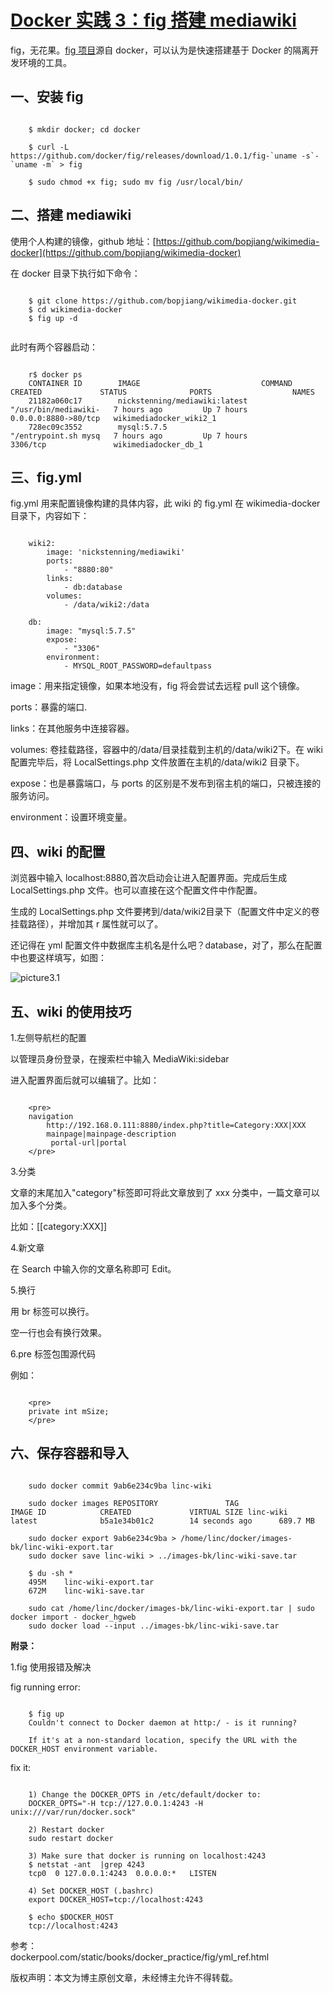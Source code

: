 #  [Docker 实践 3：fig 搭建 mediawiki](http://blog.csdn.net/lincyang/article/details/43451043)

fig，无花果。[fig 项目](http://blog.csdn.net/lincyang/article/details/www.fig.sh)源自 docker，可以认为是快速搭建基于 Docker 的隔离开发环境的工具。

## 一、安装 fig

```

    $ mkdir docker; cd docker

    $ curl -L https://github.com/docker/fig/releases/download/1.0.1/fig-`uname -s`-`uname -m` > fig

    $ sudo chmod +x fig; sudo mv fig /usr/local/bin/

```

## 二、搭建 mediawiki

使用个人构建的镜像，github 地址：[https://github.com/bopjiang/wikimedia-docker](https://github.com/bopjiang/wikimedia-docker)

在 docker 目录下执行如下命令：

```

    $ git clone https://github.com/bopjiang/wikimedia-docker.git
    $ cd wikimedia-docker
    $ fig up -d
    
```

此时有两个容器启动：

```

    r$ docker ps
    CONTAINER ID        IMAGE                           COMMAND                CREATED             STATUS              PORTS                  NAMES
    21182a060c17        nickstenning/mediawiki:latest   "/usr/bin/mediawiki-   7 hours ago         Up 7 hours          0.0.0.0:8880->80/tcp   wikimediadocker_wiki2_1   
    728ec09c3552        mysql:5.7.5                     "/entrypoint.sh mysq   7 hours ago         Up 7 hours          3306/tcp               wikimediadocker_db_1    

```

## 三、fig.yml

fig.yml 用来配置镜像构建的具体内容，此 wiki 的 fig.yml 在 wikimedia-docker 目录下，内容如下：

```

    wiki2:
        image: 'nickstenning/mediawiki'
        ports:
            - "8880:80"
        links:
            - db:database
        volumes:
            - /data/wiki2:/data

    db:
        image: "mysql:5.7.5"
        expose:
            - "3306"
        environment:
            - MYSQL_ROOT_PASSWORD=defaultpass

```

image：用来指定镜像，如果本地没有，fig 将会尝试去远程 pull 这个镜像。

ports：暴露的端口.

links：在其他服务中连接容器。

volumes: 卷挂载路径，容器中的/data/目录挂载到主机的/data/wiki2下。在 wiki 配置完毕后，将
 LocalSettings.php 文件放置在主机的/data/wiki2 目录下。

expose：也是暴露端口，与 ports 的区别是不发布到宿主机的端口，只被连接的服务访问。

environment：设置环境变量。

## 四、wiki 的配置

浏览器中输入 localhost:8880,首次启动会让进入配置界面。完成后生成 LocalSettings.php 文件。也可以直接在这个配置文件中作配置。

生成的 LocalSettings.php 文件要拷到/data/wiki2目录下（配置文件中定义的卷挂载路径），并增加其 r 属性就可以了。

还记得在 yml 配置文件中数据库主机名是什么吧？database，对了，那么在配置中也要这样填写，如图：

![picture3.1](images/3.1.png)

## 五、wiki 的使用技巧

1.左侧导航栏的配置

以管理员身份登录，在搜索栏中输入 MediaWiki:sidebar

进入配置界面后就可以编辑了。比如：

```

    <pre>
    navigation
        http://192.168.0.111:8880/index.php?title=Category:XXX|XXX
        mainpage|mainpage-description
         portal-url|portal 
    </pre>

```



3.分类

文章的末尾加入"category"标签即可将此文章放到了 xxx 分类中，一篇文章可以加入多个分类。

比如：[[category:XXX]]

4.新文章

在 Search 中输入你的文章名称即可 Edit。

5.换行

用 br 标签可以换行。<br>

空一行也会有换行效果。

6.pre 标签包围源代码

例如：
```

    <pre>
    private int mSize;
    </pre>

```

## 六、保存容器和导入

```

    sudo docker commit 9ab6e234c9ba linc-wiki

    sudo docker images REPOSITORY               TAG                 IMAGE ID            CREATED             VIRTUAL SIZE linc-wiki                latest              b5a1e34b01c2        14 seconds ago      689.7 MB

    sudo docker export 9ab6e234c9ba > /home/linc/docker/images-bk/linc-wiki-export.tar
    sudo docker save linc-wiki > ../images-bk/linc-wiki-save.tar

    $ du -sh *
    495M    linc-wiki-export.tar
    672M    linc-wiki-save.tar

    sudo cat /home/linc/docker/images-bk/linc-wiki-export.tar | sudo docker import - docker_hgweb
    sudo docker load --input ../images-bk/linc-wiki-save.tar

```

**附录：**

1.fig 使用报错及解决

fig running error:

```

    $ fig up
    Couldn't connect to Docker daemon at http:/ - is it running?
    
    If it's at a non-standard location, specify the URL with the DOCKER_HOST environment variable.

```

fix it:

```

    1) Change the DOCKER_OPTS in /etc/default/docker to:
    DOCKER_OPTS="-H tcp://127.0.0.1:4243 -H unix:///var/run/docker.sock"
    
    2) Restart docker
    sudo restart docker
    
    3) Make sure that docker is running on localhost:4243 
    $ netstat -ant  |grep 4243
    tcp0  0 127.0.0.1:4243  0.0.0.0:*   LISTEN
    
    4) Set DOCKER_HOST (.bashrc)
    export DOCKER_HOST=tcp://localhost:4243
    
    $ echo $DOCKER_HOST
    tcp://localhost:4243 

```

参考：  
dockerpool.com/static/books/docker_practice/fig/yml_ref.html 


版权声明：本文为博主原创文章，未经博主允许不得转载。